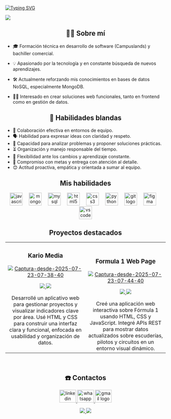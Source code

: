 <a href="https://git.io/typing-svg"><img src="https://readme-typing-svg.demolab.com?font=Press+Start+2P&duration=4000&pause=1000&color=EEEEEE&background=6854C010&width=555&lines=Hola!+Soy+Mateo+Developer++%F0%9F%91%A8%E2%80%8D%F0%9F%92%BB" alt="Typing SVG" /></a>
<div align="left">
  <img src="https://visitor-badge.laobi.icu/badge?page_id=Mvteiio.Mvteiio&"  />
</div>

###

<h2 align="center">👨‍💻 Sobre mí  </h2>

- 🎓 Formación técnica en desarrollo de software (Campuslands) y bachiller comercial.

- 💡 Apasionado por la tecnología y en constante búsqueda de nuevos aprendizajes.
- 🛠️ Actualmente reforzando mis conocimientos en bases de datos NoSQL, especialmente MongoDB.
- 👨‍💻 Interesado en crear soluciones web funcionales, tanto en frontend como en gestión de datos.

<h2 align="center">💬 Habilidades blandas  </h2>

- 🤝 Colaboración efectiva en entornos de equipo. 
- 🗣️ Habilidad para expresar ideas con claridad y respeto.
- 🧠 Capacidad para analizar problemas y proponer soluciones prácticas.
- ⏳ Organización y manejo responsable del tiempo. 
- 🔄 Flexibilidad ante los cambios y aprendizaje constante.
- 🎯 Compromiso con metas y entrega con atención al detalle.
- 😊 Actitud proactiva, empática y orientada a sumar al equipo.

<h2 align="center">Mis habilidades </h2>
<div align="center">
  <img src="https://cdn.jsdelivr.net/gh/devicons/devicon/icons/javascript/javascript-original.svg" height="40" alt="javascript logo"  />
  <img width="12" />
  <img src="https://cdn.jsdelivr.net/gh/devicons/devicon/icons/mongodb/mongodb-original.svg" height="40" alt="mongodb logo"  />
  <img width="12" />
  <img src="https://cdn.jsdelivr.net/gh/devicons/devicon/icons/mysql/mysql-original.svg" height="40" alt="mysql logo"  />
  <img width="12" />
  <img src="https://cdn.jsdelivr.net/gh/devicons/devicon/icons/html5/html5-original.svg" height="40" alt="html5 logo"  />
  <img width="12" />
  <img src="https://cdn.jsdelivr.net/gh/devicons/devicon/icons/css3/css3-original.svg" height="40" alt="css3 logo"  />
  <img width="12" />
  <img src="https://cdn.jsdelivr.net/gh/devicons/devicon/icons/python/python-original.svg" height="40" alt="python logo"  />
  <img width="12" />
  <img src="https://cdn.jsdelivr.net/gh/devicons/devicon/icons/git/git-original.svg" height="40" alt="git logo"  />
  <img width="12" />
  <img src="https://cdn.jsdelivr.net/gh/devicons/devicon/icons/figma/figma-original.svg" height="40" alt="figma logo"  />
  <img width="12" />
  <img src="https://cdn.jsdelivr.net/gh/devicons/devicon/icons/vscode/vscode-original.svg" height="40" alt="vscode logo"  />
</div>

<h2 align="center">Proyectos destacados</h2>
<table>
<tr>
<td width="50%">
<h3 align="center">Kario Media</h3>
<div align="center">
<a href="https://mvteiio.github.io/KarioMedia/paginaPrincipal.html" target="_blank"><a href="https://ibb.co/hFcCx2Mn"><img src="https://i.ibb.co/HTCXLG2M/Captura-desde-2025-07-23-07-38-40.png" alt="Captura-desde-2025-07-23-07-38-40" border="0"></a></a> 
<p>
<a href="https://github.com/Mvteiio/KarioMedia" target="_blank">
<img src="https://img.shields.io/badge/C%C3%93DIGO-FFFFFF?style=for-the-badge&logo=github&logoColor=black">
</a>
<a href="https://mvteiio.github.io/KarioMedia/paginaPrincipal.html" target="_blank">
<img src="https://img.shields.io/badge/Ver Página-green?style=for-the-badge&color=000000">
</a>
</p>
<p>Desarrollé un aplicativo web para gestionar proyectos y visualizar indicadores clave por área. Usé HTML y CSS para construir una interfaz clara y funcional, enfocada en usabilidad y organización de datos.
</p>
</div>
                                                                                      
</td>

<td width="50%">
               <br>
<h3 align="center">Formula 1 Web Page</h3>
<div align="center">                                       
<a href="https://juan-771.github.io/Proyecto_Javascript_S1_AbrilJuan_RomanMateo/html/userPages/principalPage.html" target="_blank"><a href="https://ibb.co/N6MrWrsQ"><img src="https://i.ibb.co/3ynvSv7G/Captura-desde-2025-07-23-07-44-40.png" alt="Captura-desde-2025-07-23-07-44-40" border="0"></a></a>
<br>
<p>
<a href="https://github.com/Juan-771/Proyecto_Javascript_S1_AbrilJuan_RomanMateo" target="_blank">
<img src="https://img.shields.io/badge/C%C3%93DIGO-FFFFFF?style=for-the-badge&logo=github&logoColor=black">


</a>
<a href="https://juan-771.github.io/Proyecto_Javascript_S1_AbrilJuan_RomanMateo/html/userPages/principalPage.html" target="_blank">
<img src="https://img.shields.io/badge/Ver Página-green?style=for-the-badge&color=000000">
</a>
</p>
</p>Creé una aplicación web interactiva sobre Fórmula 1 usando HTML, CSS y JavaScript. Integré APIs REST para mostrar datos actualizados sobre escuderías, pilotos y circuitos en un entorno visual dinámico.
</div>                                                             
</table>                                                                                 
</div>
<br>

<h2 align="center">☎️ Contactos</h2>

<p align="center">
  <a href="https://www.linkedin.com/in/mateo-roman-dev/" target="_blank">
  <img src="https://raw.githubusercontent.com/maurodesouza/profile-readme-generator/master/src/assets/icons/social/linkedin/default.svg" width="52" height="40" alt="linkedin logo"  />
  </a>
  <a href="https://wa.link/lr3mpf" target="_blank">
  <img src="https://raw.githubusercontent.com/maurodesouza/profile-readme-generator/master/src/assets/icons/social/whatsapp/default.svg" width="52" height="40" alt="whatsapp logo"  />
  </a>
  <a href="mailto:romancamargo02@gmail.com"  target="_blank">
  <img src="https://raw.githubusercontent.com/maurodesouza/profile-readme-generator/master/src/assets/icons/social/gmail/default.svg" width="52" height="40" alt="gmail logo"  />
  </a>
</p>

<p align="center">
<a href="https://mvteiio.github.io/Portafolio_RomanMateo/" target="_blank">
<img src="https://img.shields.io/badge/Ver Portafolio-FFFFFF?style=for-the-badge&logoColor=black">
</a>
<a href="https://mvteiio.github.io/Portafolio_RomanMateo/CV/romanMateo_CV.pdf" target="_blank">
<img src="https://img.shields.io/badge/Descargar CV-green?style=for-the-badge&color=000000">
</a>
</p>
